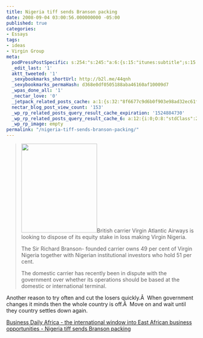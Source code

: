 ```yaml
---
title: Nigeria tiff sends Branson packing
date: 2008-09-04 03:00:56.000000000 -05:00
published: true
categories:
- Essays
tags:
- ideas
- Virgin Group
meta:
  podPressPostSpecific: s:254:"s:245:"a:6:{s:15:"itunes:subtitle";s:15:"##PostExcerpt##";s:14:"itunes:summary";s:15:"##PostExcerpt##";s:15:"itunes:keywords";s:17:"##WordPressCats##";s:13:"itunes:author";s:10:"##Global##";s:15:"itunes:explicit";s:2:"No";s:12:"itunes:block";s:2:"No";}";";
  _edit_last: '1'
  aktt_tweeted: '1'
  _sexybookmarks_shortUrl: http://b2l.me/44qnh
  _sexybookmarks_permaHash: d368e0df0505188aba46160af10009d7
  _wpas_done_all: '1'
  _nectar_love: '0'
  _jetpack_related_posts_cache: a:1:{s:32:"8f6677c9d6b0f903e98ad32ec61f8deb";a:2:{s:7:"expires";i:1470417090;s:7:"payload";a:3:{i:0;a:1:{s:2:"id";i:190;}i:1;a:1:{s:2:"id";i:377;}i:2;a:1:{s:2:"id";i:351;}}}}
  nectar_blog_post_view_count: '153'
  _wp_rp_related_posts_query_result_cache_expiration: '1524884730'
  _wp_rp_related_posts_query_result_cache_6: a:12:{i:0;O:8:"stdClass":2:{s:7:"post_id";s:4:"1038";s:5:"score";s:18:"105.80208800307594";}i:1;O:8:"stdClass":2:{s:7:"post_id";s:3:"874";s:5:"score";s:17:"86.94951469021218";}i:2;O:8:"stdClass":2:{s:7:"post_id";s:4:"1176";s:5:"score";s:15:"83.771877439397";}i:3;O:8:"stdClass":2:{s:7:"post_id";s:4:"1058";s:5:"score";s:15:"83.771877439397";}i:4;O:8:"stdClass":2:{s:7:"post_id";s:4:"1085";s:5:"score";s:17:"81.58859020114053";}i:5;O:8:"stdClass":2:{s:7:"post_id";s:4:"1311";s:5:"score";s:16:"75.0350814681982";}i:6;O:8:"stdClass":2:{s:7:"post_id";s:3:"377";s:5:"score";s:17:"55.75419863809495";}i:7;O:8:"stdClass":2:{s:7:"post_id";s:3:"809";s:5:"score";s:17:"54.75070815120299";}i:8;O:8:"stdClass":2:{s:7:"post_id";s:4:"1052";s:5:"score";s:17:"54.68466847393522";}i:9;O:8:"stdClass":2:{s:7:"post_id";s:4:"1196";s:5:"score";s:17:"53.24867270108744";}i:10;O:8:"stdClass":2:{s:7:"post_id";s:4:"1178";s:5:"score";s:17:"53.24867270108744";}i:11;O:8:"stdClass":2:{s:7:"post_id";s:4:"1417";s:5:"score";s:17:"51.06538546283096";}}
  _wp_rp_image: empty
permalink: "/nigeria-tiff-sends-branson-packing/"
---
```

<blockquote><img class="alignright size-medium wp-image-56" title="Richard Branson" src="{{ site.baseurl }}/posts/2008/09/richardbranson.jpg" alt="" width="200" height="236" />British carrier Virgin Atlantic Airways is looking to dispose of its equity stake in loss making Virgin Nigeria.</p>
<p>The Sir Richard Branson- founded carrier owns 49 per cent of Virgin Nigeria together with Nigerian institutional investors who hold 51 per cent.</p>
<p>The domestic carrier has recently been in dispute with the government over whether its operations should be based at the domestic or international terminal.</p></blockquote>
<p>Another reason to try often and cut the losers quickly.Â  When government changes it minds then the whole country is off.Â  Move on and wait until they country settles down again.</p>
<p><a href="http://www.bdafrica.com/index.php?option=com_content&amp;task=view&amp;id=9498&amp;Itemid=5810" rel="nofollow">Business Daily Africa - the international window into East African business opportunities - Nigeria tiff sends Branson packing</a></p>
